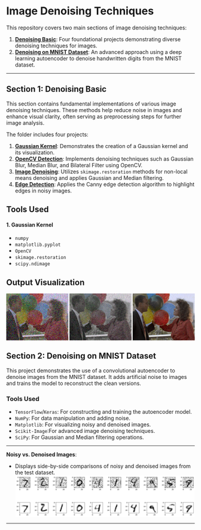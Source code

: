 # Image Denoising Techniques

This repository covers two main sections of image denoising techniques:

1. [**Denoising Basic**](denoising-Basics): Four foundational projects demonstrating diverse denoising techniques for images.
2. [**Denoising on MNIST Dataset**](Denoising-on-mnist): An advanced approach using a deep learning autoencoder to denoise handwritten digits from the MNIST dataset.

---

## Section 1: Denoising Basic

This section contains fundamental implementations of various image denoising techniques. These methods help reduce noise in images and enhance visual clarity, often serving as preprocessing steps for further image analysis.

The folder includes four projects:

1. [**Gaussian Kernel**](denoising-Basics/Gaussian_kernel.py): Demonstrates the creation of a Gaussian kernel and its visualization.
2. [**OpenCV Detection**](denoising-Basics/opencv_denosing.py): Implements denoising techniques such as Gaussian Blur, Median Blur, and Bilateral Filter using OpenCV.
3. [**Image Denoising**](denoising-Basics/IMAGE_denoising.py): Utilizes `skimage.restoration` methods for non-local means denoising and applies Gaussian and Median filtering.
4. [**Edge Detection**](denoising-Basics/edges_detection.py): Applies the Canny edge detection algorithm to highlight edges in noisy images.



## Tools Used

#### 1. Gaussian Kernel

  - `numpy`
  - `matplotlib.pyplot`
  - `OpenCV`
  - `skimage.restoration`
  - `scipy.ndimage`
## Output Visualization

   <div style="display: flex; justify-content: space-between;">
       <img src="denoising-Basics/images/nosy.png" alt="Noisy Image" width="33%" />
       <img src="denoising-Basics/images/outputs/denoise2.png" alt="Denoised Image 2" width="33%" />
       <img src="denoising-Basics/images/outputs/denoise1.png" alt="Denoised Image 1" width="33%" />
   </div>

## Section 2: Denoising on MNIST Dataset

This project demonstrates the use of a convolutional autoencoder to denoise images from the MNIST dataset. It adds artificial noise to images and trains the model to reconstruct the clean versions.

### Tools Used

- `TensorFlow`/`Keras`: For constructing and training the autoencoder model.
- `NumPy`: For data manipulation and adding noise.
- `Matplotlib`: For visualizing noisy and denoised images.
- `Scikit-Image`:For advanced image denoising techniques.
- `SciPy`: For Gaussian and Median filtering operations.

---

**Noisy vs. Denoised Images**:
   - Displays side-by-side comparisons of noisy and denoised images from the test dataset.
     ![](Denoising-on-mnist/plots/mnist_denoising.png)
---
